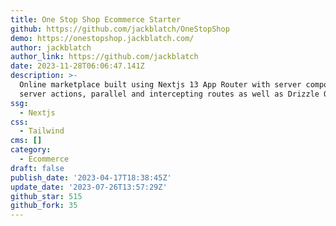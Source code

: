 ```yaml
---
title: One Stop Shop Ecommerce Starter
github: https://github.com/jackblatch/OneStopShop
demo: https://onestopshop.jackblatch.com/
author: jackblatch
author_link: https://github.com/jackblatch
date: 2023-11-28T06:06:47.141Z
description: >-
  Online marketplace built using Nextjs 13 App Router with server components,
  server actions, parallel and intercepting routes as well as Drizzle ORM.
ssg:
  - Nextjs
css:
  - Tailwind
cms: []
category:
  - Ecommerce
draft: false
publish_date: '2023-04-17T18:38:45Z'
update_date: '2023-07-26T13:57:29Z'
github_star: 515
github_fork: 35
---
```

